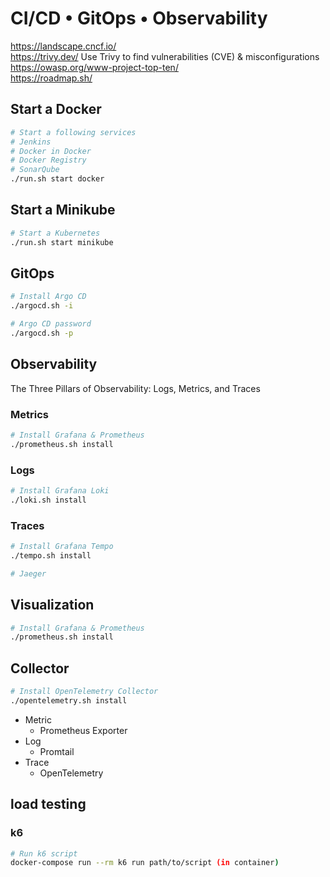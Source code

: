 # CI/CD • GitOps • Observability
https://landscape.cncf.io/ \
https://trivy.dev/ Use Trivy to find vulnerabilities (CVE) & misconfigurations \
https://owasp.org/www-project-top-ten/ \
https://roadmap.sh/

## Start a Docker
``` bash
# Start a following services
# Jenkins
# Docker in Docker
# Docker Registry
# SonarQube
./run.sh start docker
```

## Start a Minikube
``` bash
# Start a Kubernetes
./run.sh start minikube
```

## GitOps
``` bash
# Install Argo CD
./argocd.sh -i

# Argo CD password
./argocd.sh -p
```

## Observability
The Three Pillars of Observability: Logs, Metrics, and Traces

### Metrics
``` bash
# Install Grafana & Prometheus
./prometheus.sh install
```

### Logs
``` bash
# Install Grafana Loki
./loki.sh install
```

### Traces
``` bash
# Install Grafana Tempo
./tempo.sh install

# Jaeger
```

 
## Visualization
``` bash
# Install Grafana & Prometheus
./prometheus.sh install
```

## Collector
``` bash
# Install OpenTelemetry Collector
./opentelemetry.sh install
```
- Metric
    - Prometheus Exporter
- Log
    - Promtail
- Trace
    - OpenTelemetry

## load testing

### k6
``` bash
# Run k6 script
docker-compose run --rm k6 run path/to/script (in container)
```